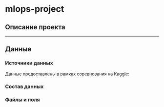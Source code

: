 # mlops-project


## Описание проекта


---

## Данные

### Источники данных

Данные предоставлены в рамках соревнования на Kaggle:

### Состав данных

### Файлы и поля
